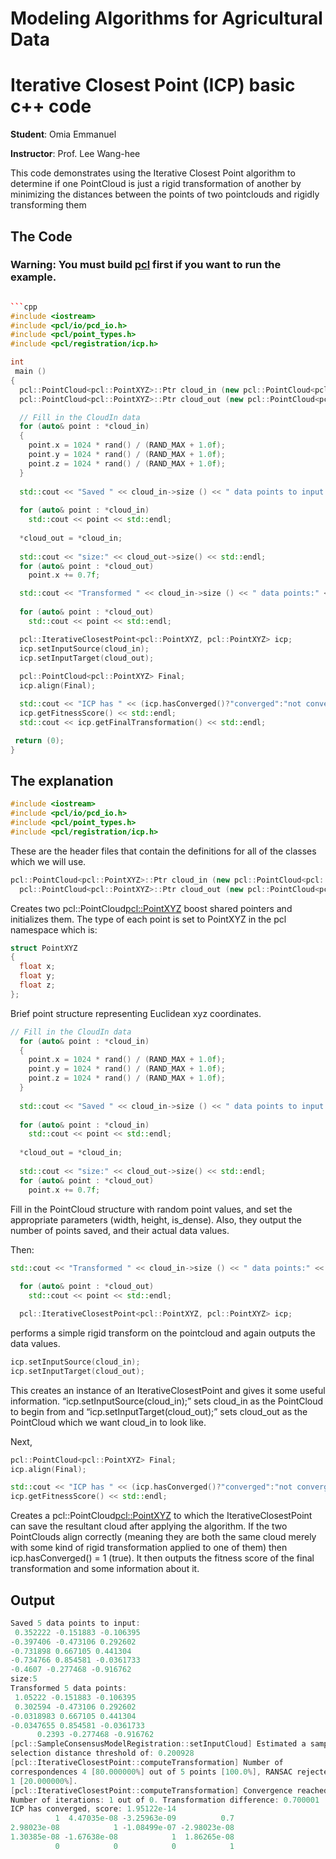 

# Modeling Algorithms for Agricultural Data

# Iterative Closest Point (ICP) basic c++ code 

**Student**: Omia Emmanuel

**Instructor**: Prof. Lee Wang-hee

This code demonstrates using the Iterative Closest Point algorithm to determine if one PointCloud is just a rigid transformation of another by minimizing the distances between the points of two pointclouds and rigidly transforming them


## The Code

### Warning: You must build [pcl](https://pointclouds.org/) first if you want to run the example.  
```cpp

```cpp
#include <iostream>
#include <pcl/io/pcd_io.h>
#include <pcl/point_types.h>
#include <pcl/registration/icp.h>

int
 main ()
{
  pcl::PointCloud<pcl::PointXYZ>::Ptr cloud_in (new pcl::PointCloud<pcl::PointXYZ>(5,1));
  pcl::PointCloud<pcl::PointXYZ>::Ptr cloud_out (new pcl::PointCloud<pcl::PointXYZ>);

  // Fill in the CloudIn data
  for (auto& point : *cloud_in)
  {
    point.x = 1024 * rand() / (RAND_MAX + 1.0f);
    point.y = 1024 * rand() / (RAND_MAX + 1.0f);
    point.z = 1024 * rand() / (RAND_MAX + 1.0f);
  }
  
  std::cout << "Saved " << cloud_in->size () << " data points to input:" << std::endl;
      
  for (auto& point : *cloud_in)
    std::cout << point << std::endl;
      
  *cloud_out = *cloud_in;
  
  std::cout << "size:" << cloud_out->size() << std::endl;
  for (auto& point : *cloud_out)
    point.x += 0.7f;

  std::cout << "Transformed " << cloud_in->size () << " data points:" << std::endl;
      
  for (auto& point : *cloud_out)
    std::cout << point << std::endl;

  pcl::IterativeClosestPoint<pcl::PointXYZ, pcl::PointXYZ> icp;
  icp.setInputSource(cloud_in);
  icp.setInputTarget(cloud_out);
  
  pcl::PointCloud<pcl::PointXYZ> Final;
  icp.align(Final);

  std::cout << "ICP has " << (icp.hasConverged()?"converged":"not converged") << ", score: " <<
  icp.getFitnessScore() << std::endl;
  std::cout << icp.getFinalTransformation() << std::endl;

 return (0);
}

```

## The explanation

```cpp
#include <iostream>
#include <pcl/io/pcd_io.h>
#include <pcl/point_types.h>
#include <pcl/registration/icp.h>
```
These are the header files that contain the definitions for all of the classes which we will use.

```cpp
pcl::PointCloud<pcl::PointXYZ>::Ptr cloud_in (new pcl::PointCloud<pcl::PointXYZ>(5,1));
  pcl::PointCloud<pcl::PointXYZ>::Ptr cloud_out (new pcl::PointCloud<pcl::PointXYZ>);
```
Creates two pcl::PointCloud<pcl::PointXYZ> boost shared pointers and initializes them. The type of each point is set to PointXYZ in the pcl namespace which is:

```cpp
struct PointXYZ
{
  float x;
  float y;
  float z;
};
```
Brief point structure representing Euclidean xyz coordinates.

```cpp
// Fill in the CloudIn data
  for (auto& point : *cloud_in)
  {
    point.x = 1024 * rand() / (RAND_MAX + 1.0f);
    point.y = 1024 * rand() / (RAND_MAX + 1.0f);
    point.z = 1024 * rand() / (RAND_MAX + 1.0f);
  }
  
  std::cout << "Saved " << cloud_in->size () << " data points to input:" << std::endl;
      
  for (auto& point : *cloud_in)
    std::cout << point << std::endl;
      
  *cloud_out = *cloud_in;
  
  std::cout << "size:" << cloud_out->size() << std::endl;
  for (auto& point : *cloud_out)
    point.x += 0.7f;
```

Fill in the PointCloud structure with random point values, and set the appropriate parameters (width, height, is_dense). Also, they output the number of points saved, and their actual data values.

Then:

```cpp
std::cout << "Transformed " << cloud_in->size () << " data points:" << std::endl;
      
  for (auto& point : *cloud_out)
    std::cout << point << std::endl;

  pcl::IterativeClosestPoint<pcl::PointXYZ, pcl::PointXYZ> icp;
```

performs a simple rigid transform on the pointcloud and again outputs the data values.

```cpp
icp.setInputSource(cloud_in);
icp.setInputTarget(cloud_out);
```
This creates an instance of an IterativeClosestPoint and gives it some useful information. “icp.setInputSource(cloud_in);” sets cloud_in as the PointCloud to begin from and “icp.setInputTarget(cloud_out);” sets cloud_out as the PointCloud which we want cloud_in to look like.

Next,

```cpp
pcl::PointCloud<pcl::PointXYZ> Final;
icp.align(Final);

std::cout << "ICP has " << (icp.hasConverged()?"converged":"not converged") << ", score: " <<
icp.getFitnessScore() << std::endl;
```
Creates a pcl::PointCloud<pcl::PointXYZ> to which the IterativeClosestPoint can save the resultant cloud after applying the algorithm. If the two PointClouds align correctly (meaning they are both the same cloud merely with some kind of rigid transformation applied to one of them) then icp.hasConverged() = 1 (true). It then outputs the fitness score of the final transformation and some information about it.

## Output

```cpp
Saved 5 data points to input:
 0.352222 -0.151883 -0.106395
-0.397406 -0.473106 0.292602
-0.731898 0.667105 0.441304
-0.734766 0.854581 -0.0361733
-0.4607 -0.277468 -0.916762
size:5
Transformed 5 data points:
 1.05222 -0.151883 -0.106395
 0.302594 -0.473106 0.292602
-0.0318983 0.667105 0.441304
-0.0347655 0.854581 -0.0361733
      0.2393 -0.277468 -0.916762
[pcl::SampleConsensusModelRegistration::setInputCloud] Estimated a sample
selection distance threshold of: 0.200928
[pcl::IterativeClosestPoint::computeTransformation] Number of
correspondences 4 [80.000000%] out of 5 points [100.0%], RANSAC rejected:
1 [20.000000%].
[pcl::IterativeClosestPoint::computeTransformation] Convergence reached.
Number of iterations: 1 out of 0. Transformation difference: 0.700001
ICP has converged, score: 1.95122e-14
          1  4.47035e-08 -3.25963e-09          0.7
2.98023e-08            1 -1.08499e-07 -2.98023e-08
1.30385e-08 -1.67638e-08            1  1.86265e-08
          0            0            0            1

```